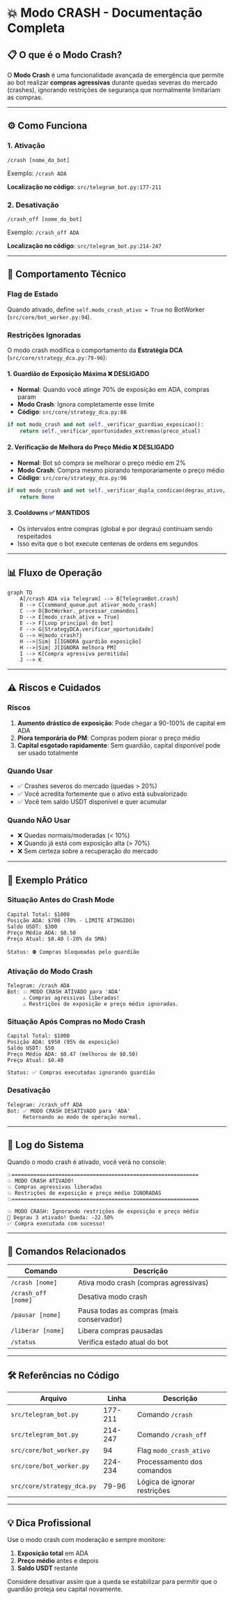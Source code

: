 # 💥 Modo CRASH - Documentação Completa

## 📋 O que é o Modo Crash?

O **Modo Crash** é uma funcionalidade avançada de emergência que permite ao bot realizar **compras agressivas** durante quedas severas do mercado (crashes), ignorando restrições de segurança que normalmente limitariam as compras.

---

## ⚙️ Como Funciona

### 1. Ativação
```
/crash [nome_do_bot]
```
Exemplo: `/crash ADA`

**Localização no código**: `src/telegram_bot.py:177-211`

### 2. Desativação
```
/crash_off [nome_do_bot]
```
Exemplo: `/crash_off ADA`

**Localização no código**: `src/telegram_bot.py:214-247`

---

## 🔧 Comportamento Técnico

### Flag de Estado
Quando ativado, define `self.modo_crash_ativo = True` no BotWorker (`src/core/bot_worker.py:94`).

### Restrições Ignoradas

O modo crash modifica o comportamento da **Estratégia DCA** (`src/core/strategy_dca.py:79-96`):

#### 1. **Guardião de Exposição Máxima** ❌ DESLIGADO
- **Normal**: Quando você atinge 70% de exposição em ADA, compras param
- **Modo Crash**: Ignora completamente esse limite
- **Código**: `src/core/strategy_dca.py:86`
```python
if not modo_crash and not self._verificar_guardiao_exposicao():
    return self._verificar_oportunidades_extremas(preco_atual)
```

#### 2. **Verificação de Melhora do Preço Médio** ❌ DESLIGADO
- **Normal**: Bot só compra se melhorar o preço médio em 2%
- **Modo Crash**: Compra mesmo piorando temporariamente o preço médio
- **Código**: `src/core/strategy_dca.py:96`
```python
if not modo_crash and not self._verificar_dupla_condicao(degrau_ativo, preco_atual, distancia_sma):
    return None
```

#### 3. **Cooldowns** ✅ MANTIDOS
- Os intervalos entre compras (global e por degrau) continuam sendo respeitados
- Isso evita que o bot execute centenas de ordens em segundos

---

## 📊 Fluxo de Operação

```mermaid
graph TD
    A[/crash ADA via Telegram] --> B[TelegramBot.crash]
    B --> C[command_queue.put ativar_modo_crash]
    C --> D[BotWorker._processar_comandos]
    D --> E[modo_crash_ativo = True]
    E --> F[Loop principal do bot]
    F --> G[StrategyDCA.verificar_oportunidade]
    G --> H{modo_crash?}
    H -->|Sim| I[IGNORA guardião exposição]
    H -->|Sim| J[IGNORA melhora PM]
    I --> K[Compra agressiva permitida]
    J --> K
```

---

## ⚠️ Riscos e Cuidados

### Riscos
1. **Aumento drástico de exposição**: Pode chegar a 90-100% de capital em ADA
2. **Piora temporária do PM**: Compras podem piorar o preço médio
3. **Capital esgotado rapidamente**: Sem guardião, capital disponível pode ser usado totalmente

### Quando Usar
- ✅ Crashes severos do mercado (quedas > 20%)
- ✅ Você acredita fortemente que o ativo está subvalorizado
- ✅ Você tem saldo USDT disponível e quer acumular

### Quando NÃO Usar
- ❌ Quedas normais/moderadas (< 10%)
- ❌ Quando já está com exposição alta (> 70%)
- ❌ Sem certeza sobre a recuperação do mercado

---

## 🧪 Exemplo Prático

### Situação Antes do Crash Mode
```
Capital Total: $1000
Posição ADA: $700 (70% - LIMITE ATINGIDO)
Saldo USDT: $300
Preço Médio ADA: $0.50
Preço Atual: $0.40 (-20% da SMA)

Status: ⛔ Compras bloqueadas pelo guardião
```

### Ativação do Modo Crash
```
Telegram: /crash ADA
Bot: 💥 MODO CRASH ATIVADO para 'ADA'
     ⚠️ Compras agressivas liberadas!
     ⚠️ Restrições de exposição e preço médio ignoradas.
```

### Situação Após Compras no Modo Crash
```
Capital Total: $1000
Posição ADA: $950 (95% de exposição)
Saldo USDT: $50
Preço Médio ADA: $0.47 (melhorou de $0.50)
Preço Atual: $0.40

Status: ✅ Compras executadas ignorando guardião
```

### Desativação
```
Telegram: /crash_off ADA
Bot: ✅ MODO CRASH DESATIVADO para 'ADA'
     Retornando ao modo de operação normal.
```

---

## 📝 Log do Sistema

Quando o modo crash é ativado, você verá no console:

```
💥============================================================
💥 MODO CRASH ATIVADO!
💥 Compras agressivas liberadas
💥 Restrições de exposição e preço médio IGNORADAS
💥============================================================

💥 MODO CRASH: Ignorando restrições de exposição e preço médio
🎯 Degrau 3 ativado! Queda: -22.50%
✅ Compra executada com sucesso!
```

---

## 🔄 Comandos Relacionados

| Comando | Descrição |
|---------|-----------|
| `/crash [nome]` | Ativa modo crash (compras agressivas) |
| `/crash_off [nome]` | Desativa modo crash |
| `/pausar [nome]` | Pausa todas as compras (mais conservador) |
| `/liberar [nome]` | Libera compras pausadas |
| `/status` | Verifica estado atual do bot |

---

## 🛠️ Referências no Código

| Arquivo | Linha | Descrição |
|---------|-------|-----------|
| `src/telegram_bot.py` | 177-211 | Comando `/crash` |
| `src/telegram_bot.py` | 214-247 | Comando `/crash_off` |
| `src/core/bot_worker.py` | 94 | Flag `modo_crash_ativo` |
| `src/core/bot_worker.py` | 224-234 | Processamento dos comandos |
| `src/core/strategy_dca.py` | 79-96 | Lógica de ignorar restrições |

---

## 💡 Dica Profissional

Use o modo crash com moderação e sempre monitore:
1. **Exposição total** em ADA
2. **Preço médio** antes e depois
3. **Saldo USDT** restante

Considere desativar assim que a queda se estabilizar para permitir que o guardião proteja seu capital novamente.
